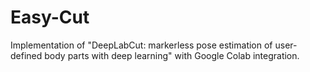 # Easy-Cut
Implementation of "DeepLabCut: markerless pose estimation of user-defined body parts with deep learning" with Google Colab integration. 

